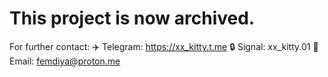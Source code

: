 # This project is now archived.

For further contact:
✈️ Telegram: https://xx_kitty.t.me
🔒 Signal: xx_kitty.01
👤 Email: femdiya@proton.me
